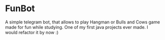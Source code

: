 # FunBot

A simple telegram bot, that allows to play Hangman or Bulls and Cows game made for fun while studying. One of my first java projects ever made. I would refactor it by now :)
